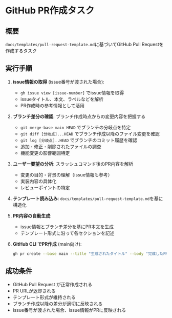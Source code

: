 # GitHub PR作成タスク

## 概要
`docs/templates/pull-request-template.md`に基づいてGitHub Pull Requestを作成するタスク

## 実行手順
1. **issue情報の取得** (issue番号が渡された場合):
   - `gh issue view [issue-number]` でissue情報を取得
   - issueタイトル、本文、ラベルなどを解析
   - PR作成時の参考情報として活用

2. **ブランチ差分の確認**: ブランチ作成時点からの変更内容を把握する
   - `git merge-base main HEAD` でブランチの分岐点を特定
   - `git diff [分岐点]...HEAD` でブランチ作成以降のファイル変更を確認
   - `git log [分岐点]..HEAD` でブランチのコミット履歴を確認
   - 追加・修正・削除されたファイルの調査
   - 機能変更の影響範囲特定

3. **ユーザー要望の分析**: スラッシュコマンド後のPR内容を解析
   - 変更の目的・背景の理解（issue情報も参考）
   - 実装内容の具体化
   - レビューポイントの特定

4. **テンプレート読み込み**: `docs/templates/pull-request-template.md`を基に構造化

5. **PR内容の自動生成**:
   - issue情報とブランチ差分を基にPR本文を生成
   - テンプレート形式に沿って各セクションを記述

6. **GitHub CLI でPR作成** (main向け):
   ```bash
   gh pr create --base main --title "生成されたタイトル" --body "完成したPR本文"
   ```

## 成功条件
- GitHub Pull Request が正常作成される
- PR URLが返却される
- テンプレート形式が維持される
- ブランチ作成以降の差分が適切に反映される
- issue番号が渡された場合、issue情報がPRに反映される